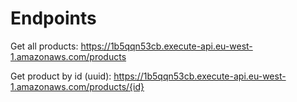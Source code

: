 # Endpoints

Get all products: https://1b5qqn53cb.execute-api.eu-west-1.amazonaws.com/products

Get product by id (uuid): https://1b5qqn53cb.execute-api.eu-west-1.amazonaws.com/products/{id}
